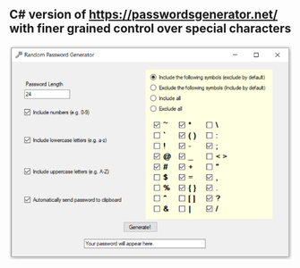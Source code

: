 ## C# version of https://passwordsgenerator.net/ with finer grained control over special characters
![Screenshot](screenshot.png?raw=true)